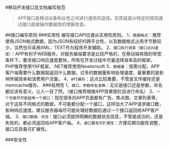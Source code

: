#移动开发接口及文档编写规范
>APP接口是移动设备和业务之间进行通信的途径。实质就是以特定的规则通过接口直接操作数据库的增删改查。

##接口编写原则
###实用性
编写接口API应遵从实用性原则。
1、`数据格式`：推荐使用JSON格式数据，因为JSON有较好的跨平台性，以及数据格式占用字节数较少，当然也可采用XML、TEXT作为程序开发辅助。
2、`接口执行效率（接口访问速度）`：APP有别于WEB服务，对服务器端要求是比较严格的，在移动端有限的带宽条件下，要求接口响应速度要快，所有在开发过程中尽量选择效率高的框架，PHP推荐使用YAF框架，.NET推荐使用Newtonsoft
3、`数据量`：按需分配，APP客户端需要什么数据就返回什么数据，过多的数据量影响处理速度，最重要的是影响传输效率和浪费用户流量。
4、`API缓存`：这点比较重要，不管是文件缓存还是memcache缓存。
###易用性
1、`接口、参数命名准确`：无论是接口还是参数，命名都应该有意义，让人一目了然。（接口推荐根据APP效果图栏目进行命名）
2、`一个页面尽可能就用一个接口`：现在很多的APP页面都有广告、焦点图、文章列表等，对于这些不同格式的数据，不可能都分配一个接口，这样加大了APP请求接口数，影响响应速度。建议服务器端尽可能处理好数据后通过一个接口返回给APP客户端。
3、`接口数据、状态`：接口必须提供明确的数据状态信息，不管是成功的，还是失败的，都必须返回给APP客户端。
4、`接口要有可扩展性`：方便后期功能性调整，接口应具备可扩展性。

 
###安全性

